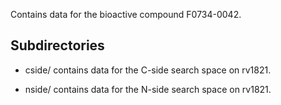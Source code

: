 Contains data for the bioactive compound F0734-0042.

## Subdirectories

- cside/ contains data for the C-side search space on rv1821.

- nside/ contains data for the N-side search space on rv1821.

